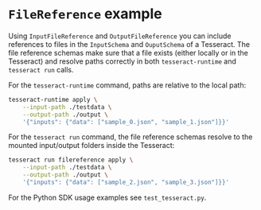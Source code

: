 # `FileReference` example

Using `InputFileReference` and `OutputFileReference` you can
include references to files in the `InputSchema` and `OuputSchema` of a Tesseract.
The file reference schemas make sure that a file exists (either locally or in the Tesseract)
and resolve paths correctly in both `tesseract-runtime` and `tesseract run` calls.

For the `tesseract-runtime` command, paths are relative to the local path:
```bash
tesseract-runtime apply \
    --input-path ./testdata \
    --output-path ./output \
    '{"inputs": {"data": ["sample_0.json", "sample_1.json"]}}'
```

For the `tesseract run` command, the file
reference schemas resolve to the mounted input/output folders inside the
Tesseract:
```bash
tesseract run filereference apply \
    --input-path ./testdata \
    --output-path ./output \
    '{"inputs": {"data": ["sample_2.json", "sample_3.json"]}}'
```

For the Python SDK usage examples see `test_tesseract.py`.
